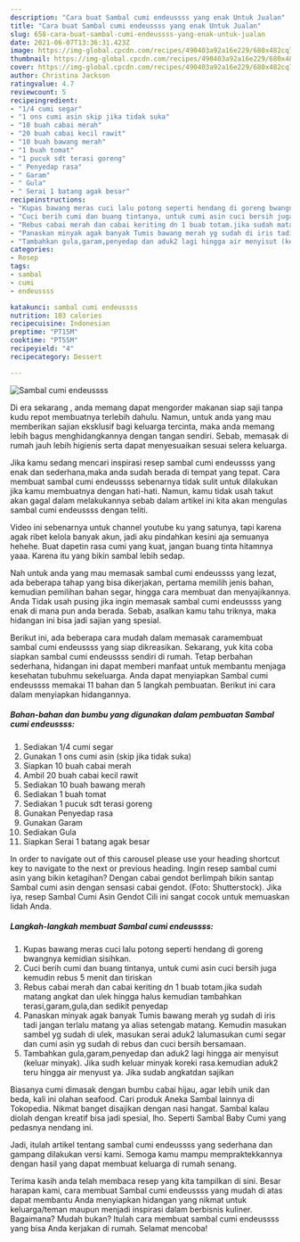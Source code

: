 ```yaml
---
description: "Cara buat Sambal cumi endeussss yang enak Untuk Jualan"
title: "Cara buat Sambal cumi endeussss yang enak Untuk Jualan"
slug: 658-cara-buat-sambal-cumi-endeussss-yang-enak-untuk-jualan
date: 2021-06-07T13:36:31.423Z
image: https://img-global.cpcdn.com/recipes/490403a92a16e229/680x482cq70/sambal-cumi-endeussss-foto-resep-utama.jpg
thumbnail: https://img-global.cpcdn.com/recipes/490403a92a16e229/680x482cq70/sambal-cumi-endeussss-foto-resep-utama.jpg
cover: https://img-global.cpcdn.com/recipes/490403a92a16e229/680x482cq70/sambal-cumi-endeussss-foto-resep-utama.jpg
author: Christina Jackson
ratingvalue: 4.7
reviewcount: 5
recipeingredient:
- "1/4 cumi segar"
- "1 ons cumi asin skip jika tidak suka"
- "10 buah cabai merah"
- "20 buah cabai kecil rawit"
- "10 buah bawang merah"
- "1 buah tomat"
- "1 pucuk sdt terasi goreng"
- " Penyedap rasa"
- " Garam"
- " Gula"
- " Serai 1 batang agak besar"
recipeinstructions:
- "Kupas bawang meras cuci lalu potong seperti hendang di goreng bwangnya kemidian sisihkan."
- "Cuci berih cumi dan buang tintanya, untuk cumi asin cuci bersih juga kemudin rebus 5 menit dan tiriskan"
- "Rebus cabai merah dan cabai keriting dn 1 buab totam.jika sudah matang angkat dan ulek hingga halus kemudian tambahkan terasi,garam,gula,dan sedikit penyedap"
- "Panaskan minyak agak banyak Tumis bawang merah yg sudah di iris tadi jangan terlalu matang ya alias setengab matang. Kemudin masukan sambel yg sudah di ulek, masukan serai aduk2 lalumasukan cumi segar dan cumi asin yg sudah di rebus dan cuci bersih bersamaan."
- "Tambahkan gula,garam,penyedap dan aduk2 lagi hingga air menyisut (keluar minyak). Jika sudh keluar minyak koreki rasa.kemudian aduk2 teru hingga air menyust ya. Jika sudab angkatdan sajikan"
categories:
- Resep
tags:
- sambal
- cumi
- endeussss

katakunci: sambal cumi endeussss 
nutrition: 103 calories
recipecuisine: Indonesian
preptime: "PT15M"
cooktime: "PT55M"
recipeyield: "4"
recipecategory: Dessert

---
```



![Sambal cumi endeussss](https://img-global.cpcdn.com/recipes/490403a92a16e229/680x482cq70/sambal-cumi-endeussss-foto-resep-utama.jpg)

Di era  sekarang , anda memang dapat mengorder makanan siap saji tanpa kudu repot membuatnya terlebih dahulu. Namun, untuk anda yang mau memberikan sajian eksklusif bagi keluarga tercinta, maka anda memang lebih bagus menghidangkannya dengan tangan sendiri. Sebab, memasak di rumah jauh lebih higienis serta dapat menyesuaikan sesuai selera keluarga.

Jika kamu sedang mencari inspirasi resep sambal cumi endeussss yang enak dan sederhana,maka anda sudah berada di tempat yang tepat. Cara membuat sambal cumi endeussss  sebenarnya tidak sulit untuk dilakukan jika kamu membuatnya dengan hati-hati. Namun, kamu tidak usah takut akan gagal dalam melakukannya 
sebab dalam artikel ini kita akan mengulas sambal cumi endeussss dengan teliti.  

Video ini sebenarnya untuk channel youtube ku yang satunya, tapi karena agak ribet kelola banyak akun, jadi aku pindahkan kesini aja semuanya hehehe. Buat dapetin rasa cumi yang kuat, jangan buang tinta hitamnya yaaa. Karena itu yang bikin sambal lebih sedap.

Nah untuk anda yang mau memasak sambal cumi endeussss yang lezat, ada beberapa tahap yang bisa dikerjakan, pertama memilih jenis bahan, kemudian pemilihan bahan segar, hingga cara membuat dan menyajikannya. Anda Tidak usah pusing jika ingin memasak sambal cumi endeussss yang enak di mana pun anda berada. Sebab, asalkan kamu  tahu triknya, maka hidangan ini bisa jadi sajian yang spesial.

Berikut ini, ada beberapa cara mudah dalam memasak caramembuat sambal cumi endeussss yang siap dikreasikan. Sekarang, yuk kita coba siapkan sambal cumi endeussss sendiri di rumah. Tetap berbahan sederhana, hidangan ini dapat memberi manfaat untuk membantu menjaga kesehatan tubuhmu sekeluarga. Anda dapat menyiapkan Sambal cumi endeussss memakai 11 bahan dan 5 langkah pembuatan. Berikut ini cara dalam menyiapkan hidangannya.

<!--inarticleads1-->

##### Bahan-bahan dan bumbu yang digunakan dalam pembuatan Sambal cumi endeussss:

1. Sediakan 1/4 cumi segar
1. Gunakan 1 ons cumi asin (skip jika tidak suka)
1. Siapkan 10 buah cabai merah
1. Ambil 20 buah cabai kecil rawit
1. Sediakan 10 buah bawang merah
1. Sediakan 1 buah tomat
1. Sediakan 1 pucuk sdt terasi goreng
1. Gunakan  Penyedap rasa
1. Gunakan  Garam
1. Sediakan  Gula
1. Siapkan  Serai 1 batang agak besar


In order to navigate out of this carousel please use your heading shortcut key to navigate to the next or previous heading. Ingin resep sambal cumi asin yang bikin ketagihan? Dengan cabai gendot berlimpah bikin santap Sambal cumi asin dengan sensasi cabai gendot. (Foto: Shutterstock). Jika iya, resep Sambal Cumi Asin Gendot Cili ini sangat cocok untuk memuaskan lidah Anda. 

<!--inarticleads2-->

##### Langkah-langkah membuat Sambal cumi endeussss:

1. Kupas bawang meras cuci lalu potong seperti hendang di goreng bwangnya kemidian sisihkan.
1. Cuci berih cumi dan buang tintanya, untuk cumi asin cuci bersih juga kemudin rebus 5 menit dan tiriskan
1. Rebus cabai merah dan cabai keriting dn 1 buab totam.jika sudah matang angkat dan ulek hingga halus kemudian tambahkan terasi,garam,gula,dan sedikit penyedap
1. Panaskan minyak agak banyak Tumis bawang merah yg sudah di iris tadi jangan terlalu matang ya alias setengab matang. Kemudin masukan sambel yg sudah di ulek, masukan serai aduk2 lalumasukan cumi segar dan cumi asin yg sudah di rebus dan cuci bersih bersamaan.
1. Tambahkan gula,garam,penyedap dan aduk2 lagi hingga air menyisut (keluar minyak). Jika sudh keluar minyak koreki rasa.kemudian aduk2 teru hingga air menyust ya. Jika sudab angkatdan sajikan


Biasanya cumi dimasak dengan bumbu cabai hijau, agar lebih unik dan beda, kali ini olahan seafood. Cari produk Aneka Sambal lainnya di Tokopedia. Nikmat banget disajikan dengan nasi hangat. Sambal kalau diolah dengan kreatif bisa jadi spesial, lho. Seperti Sambal Baby Cumi yang pedasnya nendang ini. 

Jadi, itulah artikel tentang  sambal cumi endeussss  yang sederhana dan gampang dilakukan versi kami. Semoga kamu mampu mempraktekkannya dengan hasil yang dapat membuat keluarga di rumah senang. 

Terima kasih anda telah membaca resep yang kita tampilkan di sini. Besar harapan kami, cara membuat  Sambal cumi endeussss yang mudah di atas dapat membantu Anda menyiapkan hidangan yang nikmat untuk keluarga/teman maupun menjadi inspirasi dalam berbisnis kuliner. Bagaimana? Mudah bukan? Itulah cara membuat sambal cumi endeussss yang bisa Anda kerjakan di rumah. Selamat mencoba!

